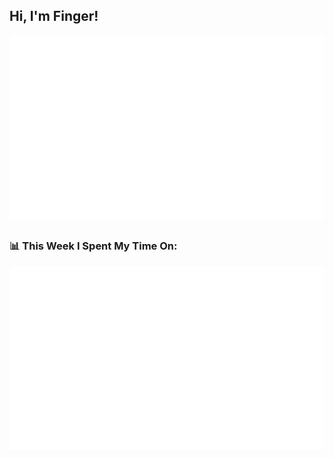 <h2> Hi, I'm Finger!</h2>

<img align="right" src="https://raw.githubusercontent.com/spianmo/github-stats/master/generated/overview.svg#gh-light-mode-only">

<!-- <img align="right" height="160em" src="https://github-readme-stats-eight-theta.vercel.app/api/top-langs/?username=spianmo&layout=compact&langs_count=8&theme=algolia"/>	 -->
	
```go
package main

type Me struct {
	Name   string
	Job    string
	Code   string
	Skills string
}

func main() {
	me := &Me{
		Name:   "Finger",
		Job:    "Client-side Engineer",
		Code:   "Java and C++ and Others",
		Skills: "Android Security NLP ^o^",
	}
	_ = me
}
```


<h3>📊 This Week I Spent My Time On:</h3>
<img align='right' src="https://raw.githubusercontent.com/spianmo/github-stats/master/generated/languages.svg#gh-light-mode-only">

<!--START_SECTION:waka-->

```text
Kotlin                 1 hr 29 mins    ███████████▒░░░░░░░░░░░░░   45.97 %
Groovy                 40 mins         █████░░░░░░░░░░░░░░░░░░░░   20.55 %
Gradle                 27 mins         ███▓░░░░░░░░░░░░░░░░░░░░░   14.19 %
Properties             17 mins         ██▒░░░░░░░░░░░░░░░░░░░░░░   09.18 %
C++                    8 mins          █░░░░░░░░░░░░░░░░░░░░░░░░   04.29 %
XML                    7 mins          █░░░░░░░░░░░░░░░░░░░░░░░░   03.97 %
```

<!--END_SECTION:waka-->
